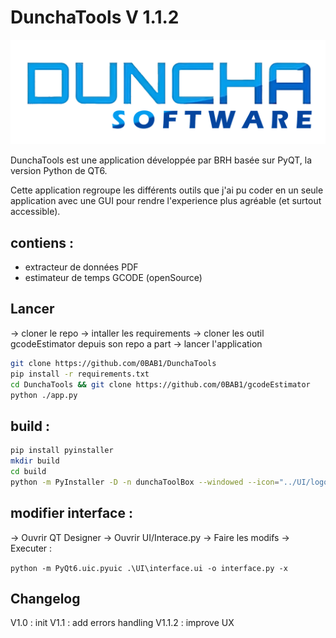 # DunchaTools V 1.1.2

![DUNCHA SOFTWARE](UI/logo/duncha.png)

DunchaTools est une application développée par BRH basée sur PyQT, la version Python de QT6.

Cette application regroupe les différents outils que j'ai pu coder en un seule application avec une GUI pour rendre l'experience plus agréable (et surtout accessible).

## contiens :

- extracteur de données PDF
- estimateur de temps GCODE (openSource)

## Lancer

-> cloner le repo
-> intaller les requirements
-> cloner les outil gcodeEstimator depuis son repo a part
-> lancer l'application

```bash
git clone https://github.com/0BAB1/DunchaTools
pip install -r requirements.txt
cd DunchaTools && git clone https://github.com/0BAB1/gcodeEstimator
python ./app.py
```

## build :

```bash
pip install pyinstaller
mkdir build
cd build
python -m PyInstaller -D -n dunchaToolBox --windowed --icon="../UI/logo/favicon.ico" --add-data="../UI/logo;./UI/logo" ../app.py
```

## modifier interface :

-> Ouvrir QT Designer
-> Ouvrir UI/Interace.py
-> Faire les modifs
-> Executer :

```python -m PyQt6.uic.pyuic .\UI\interface.ui -o interface.py -x```

## Changelog

V1.0 : init
V1.1 : add errors handling
V1.1.2 : improve UX
